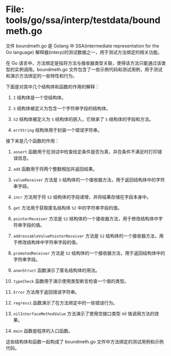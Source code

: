 # File: tools/go/ssa/interp/testdata/boundmeth.go

文件 boundmeth.go 是 Golang 中 SSA(intermediate representation for the Go language) 解释器(interp)的测试数据之一，用于测试方法绑定的相关功能。

在 Go 语言中，方法绑定是指将方法与接收器类型关联，使得该方法只能通过该类型的实例调用。boundmeth.go 文件包含了一些示例代码和测试用例，用于测试和演示方法绑定的一些特性和行为。

下面是对其中几个结构体和函数的作用的解释：

1. `I` 结构体是一个空结构体。

2. `S` 结构体被定义为包含一个字符串字段的结构体。

3. `S2` 结构体被定义为 `S` 结构体的嵌入，它继承了 `S` 结构体的字段和方法。

4. `errString` 结构体用于封装一个错误字符串。

接下来是几个函数的作用：

1. `assert` 函数用于在测试中检查给定条件是否为真，并在条件不满足时打印错误信息。

2. `add` 函数用于将两个整数相加并返回结果。

3. `valueReceiver` 方法是 `S` 结构体的一个接收器方法，用于返回结构体中的字符串字段。

4. `incr` 方法用于将 `S2` 结构体的字段递增，并将结果存储在字段本身中。

5. `get` 方法用于获取匿名结构体 `S2` 中的字符串字段的值。

6. `pointerReceiver` 方法是 `S2` 结构体的一个接收器方法，用于修改结构体中字符串字段的值。

7. `addressableValuePointerReceiver` 方法是 `S2` 结构体的一个接收器方法，用于修改结构体中字符串字段的值。

8. `promotedReceiver` 方法是 `S2` 结构体的一个接收器方法，用于返回结构体中的字符串字段。

9. `anonStruct` 函数演示了匿名结构体的用法。

10. `typeCheck` 函数用于演示使用类型断言检查一个值的类型。

11. `Error` 方法用于返回错误字符串。

12. `regress1` 函数演示了在方法绑定中的一些错误行为。

13. `nilInterfaceMethodValue` 方法演示了使用空接口类型 nil 值调用方法的效果。

14. `main` 函数是程序的入口函数。

这些结构体和函数一起构成了 boundmeth.go 文件中方法绑定的测试用例和示例代码。

